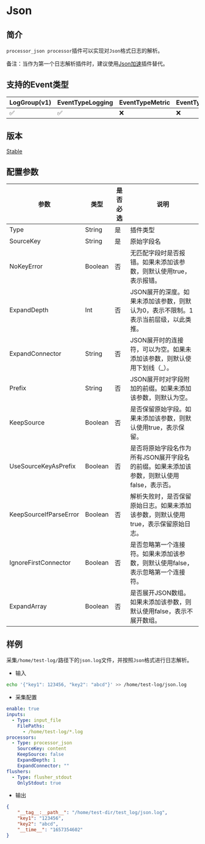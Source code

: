 # Json

## 简介

`processor_json processor`插件可以实现对`Json`格式日志的解析。

备注：当作为第一个日志解析插件时，建议使用[Json加速](../accelerator/json-accelerate.md)插件替代。

## 支持的Event类型

| LogGroup(v1) | EventTypeLogging | EventTypeMetric | EventTypeSpan |
| ------------ | ---------------- | --------------- | ------------- |
|      ✅      |      ✅           |       ❌        |      ❌       |

## 版本

[Stable](../stability-level.md)

## 配置参数

| 参数                     | 类型      | 是否必选 | 说明                                                |
| ---------------------- | ------- | ---- | ------------------------------------------------- |
| Type                   | String  | 是    | 插件类型                                              |
| SourceKey              | String  | 是    | 原始字段名                                             |
| NoKeyError             | Boolean | 否    | 无匹配字段时是否报错。如果未添加该参数，则默认使用true，表示报错。               |
| ExpandDepth            | Int     | 否    | JSON展开的深度。如果未添加该参数，则默认为0，表示不限制。1表示当前层级，以此类推。      |
| ExpandConnector        | String  | 否    | JSON展开时的连接符，可以为空。如果未添加该参数，则默认使用下划线（\_）。           |
| Prefix                 | String  | 否    | JSON展开时对字段附加的前缀。如果未添加该参数，则默认为空。                   |
| KeepSource             | Boolean | 否    | 是否保留原始字段。如果未添加该参数，则默认使用true，表示保留。                 |
| UseSourceKeyAsPrefix   | Boolean | 否    | 是否将原始字段名作为所有JSON展开字段名的前缀。如果未添加该参数，则默认使用false，表示否。 |
| KeepSourceIfParseError | Boolean | 否    | 解析失败时，是否保留原始日志。如果未添加该参数，则默认使用true，表示保留原始日志。       |
| IgnoreFirstConnector   | Boolean | 否    | 是否忽略第一个连接符。如果未添加该参数，则默认使用false，表示忽略第一个连接符。       |
| ExpandArray            | Boolean | 否    | 是否展开JSON数组。如果未添加该参数，则默认使用false，表示不展开数组。       |

## 样例

采集`/home/test-log/`路径下的`json.log`文件，并按照`Json`格式进行日志解析。

* 输入

```bash
echo '{"key1": 123456, "key2": "abcd"}' >> /home/test-log/json.log
```

* 采集配置

```yaml
enable: true
inputs:
  - Type: input_file
    FilePaths: 
      - /home/test-log/*.log
processors:
  - Type: processor_json
    SourceKey: content
    KeepSource: false
    ExpandDepth: 1
    ExpandConnector: ""
flushers:
  - Type: flusher_stdout
    OnlyStdout: true
```

* 输出

```json
{
    "__tag__:__path__": "/home/test-dir/test_log/json.log",
    "key1": "123456",
    "key2": "abcd",
    "__time__": "1657354602"
}
```
